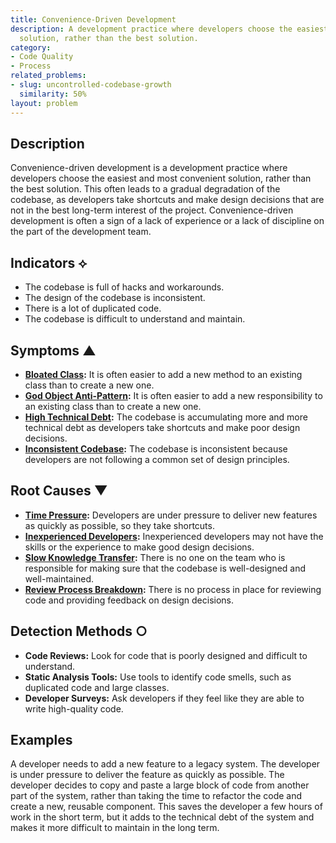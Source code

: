 ```yaml
---
title: Convenience-Driven Development
description: A development practice where developers choose the easiest and most convenient
  solution, rather than the best solution.
category:
- Code Quality
- Process
related_problems:
- slug: uncontrolled-codebase-growth
  similarity: 50%
layout: problem
---
```


## Description
Convenience-driven development is a development practice where developers choose the easiest and most convenient solution, rather than the best solution. This often leads to a gradual degradation of the codebase, as developers take shortcuts and make design decisions that are not in the best long-term interest of the project. Convenience-driven development is often a sign of a lack of experience or a lack of discipline on the part of the development team.

## Indicators ⟡
- The codebase is full of hacks and workarounds.
- The design of the codebase is inconsistent.
- There is a lot of duplicated code.
- The codebase is difficult to understand and maintain.

## Symptoms ▲
- **[Bloated Class](bloated-class.md):** It is often easier to add a new method to an existing class than to create a new one.
- **[God Object Anti-Pattern](god-object-anti-pattern.md):** It is often easier to add a new responsibility to an existing class than to create a new one.
- **[High Technical Debt](high-technical-debt.md):** The codebase is accumulating more and more technical debt as developers take shortcuts and make poor design decisions.
- **[Inconsistent Codebase](inconsistent-codebase.md):** The codebase is inconsistent because developers are not following a common set of design principles.

## Root Causes ▼
- **[Time Pressure](time-pressure.md):** Developers are under pressure to deliver new features as quickly as possible, so they take shortcuts.
- **[Inexperienced Developers](inexperienced-developers.md):** Inexperienced developers may not have the skills or the experience to make good design decisions.
- **[Slow Knowledge Transfer](slow-knowledge-transfer.md):** There is no one on the team who is responsible for making sure that the codebase is well-designed and well-maintained.
- **[Review Process Breakdown](review-process-breakdown.md):** There is no process in place for reviewing code and providing feedback on design decisions.

## Detection Methods ○
- **Code Reviews:** Look for code that is poorly designed and difficult to understand.
- **Static Analysis Tools:** Use tools to identify code smells, such as duplicated code and large classes.
- **Developer Surveys:** Ask developers if they feel like they are able to write high-quality code.

## Examples
A developer needs to add a new feature to a legacy system. The developer is under pressure to deliver the feature as quickly as possible. The developer decides to copy and paste a large block of code from another part of the system, rather than taking the time to refactor the code and create a new, reusable component. This saves the developer a few hours of work in the short term, but it adds to the technical debt of the system and makes it more difficult to maintain in the long term.
